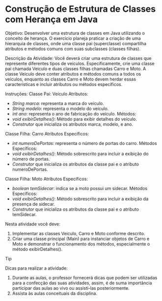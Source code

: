 # Construção de Estrutura de Classes com Herança em Java

Objetivo:
Desenvolver uma estrutura de classes em Java utilizando o conceito de herança. O exercício planeja praticar a criação de uma hierarquia de classes, onde uma classe pai (superclasse) compartilha atributos e métodos comuns com suas subclasses (classes filhas).

Descrição da Atividade:
Você deverá criar uma estrutura de classes que represente diferentes tipos de veículos. Especificamente, crie uma classe pai chamada Veiculo e duas classes filhas chamadas Carro e Moto. A classe Veiculo deve conter atributos e métodos comuns a todos os veículos, enquanto as classes Carro e Moto devem herdar essas características e incluir atributos ou métodos específicos.

Instruções:
Classe Pai: Veículo
Atributos:
- _String marca_: representa a marca do veículo.
- _String modelo_: representa o modelo do veículo.
- _int ano_: representa o ano de fabricação do veículo.
Métodos:
- _void exibirDetalhes()_: Método para exibir detalhes do veículo.
- _Construtor_ que inicializa os atributos marca, modelo, e ano.

Classe Filha: Carro
Atributos Específicos:
- _int numeroDePortas_: representa o número de portas do carro.
Métodos Específicos:
- _void exibirDetalhes()_: Método sobrescrito para incluir a exibição do número de portas.
- _Construtor_ que inicializa os atributos da classe pai e o atributo numeroDePortas.

Classe Filha: Moto
Atributos Específicos:
- _boolean temSidecar_: indica se a moto possui um sidecar.
Métodos Específicos:
- _void exibirDetalhes()_: Método sobrescrito para incluir a exibição da presença de sidecar.
- _Construtor_ que inicializa os atributos da classe pai e o atributo temSidecar.

Nesta atividade você deve: 
1. Implementar as classes Veiculo, Carro e Moto conforme descrito.
2. Criar uma classe principal (Main) para instanciar objetos de Carro e Moto e demonstrar o funcionamento dos métodos, especialmente o método exibirDetalhes().

> [!TIP]
Dicas para realizar a atividade:
1. Durante as aulas, o professor fornecerá dicas que podem ser utilizadas para a confecção das suas atividades, assim, é de suma importância participar das aulas ao vivo ou assisti-las posteriormente.
2. Assista às aulas conceituais da disciplina.
